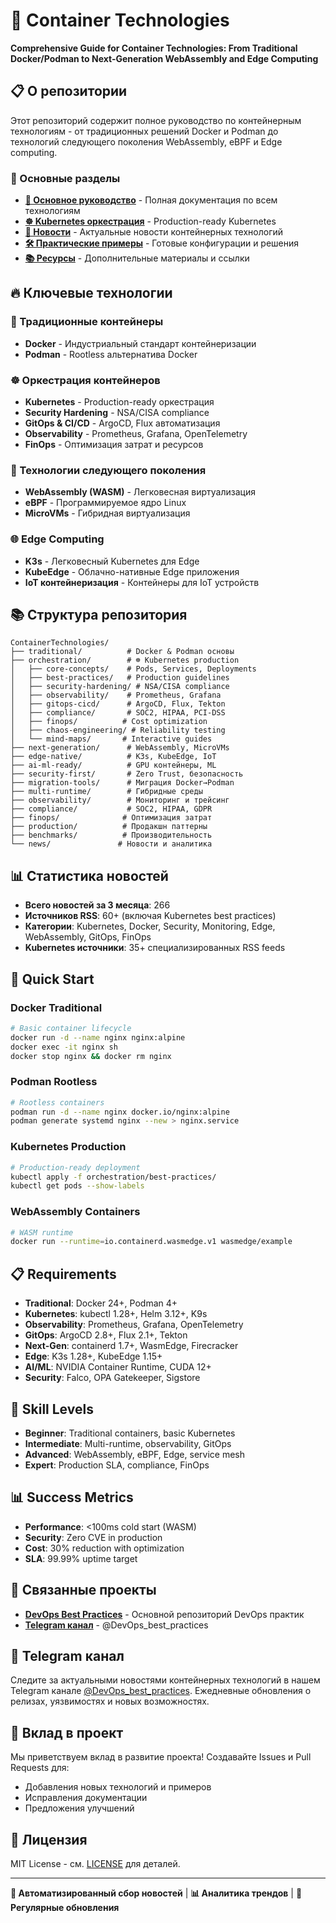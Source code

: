 # 🚀 Container Technologies

**Comprehensive Guide for Container Technologies: From Traditional Docker/Podman to Next-Generation WebAssembly and Edge Computing**

## 📋 О репозитории

Этот репозиторий содержит полное руководство по контейнерным технологиям - от традиционных решений Docker и Podman до технологий следующего поколения WebAssembly, eBPF и Edge computing.

### 🎯 Основные разделы

- **[📖 Основное руководство](README-main.md)** - Полная документация по всем технологиям
- **[☸️ Kubernetes оркестрация](orchestration/)** - Production-ready Kubernetes
- **[📰 Новости](news/)** - Актуальные новости контейнерных технологий
- **[🛠️ Практические примеры](examples/)** - Готовые конфигурации и решения
- **[📚 Ресурсы](resources/)** - Дополнительные материалы и ссылки

## 🔥 Ключевые технологии

### 🐳 Традиционные контейнеры
- **Docker** - Индустриальный стандарт контейнеризации
- **Podman** - Rootless альтернатива Docker

### ☸️ Оркестрация контейнеров
- **Kubernetes** - Production-ready оркестрация
- **Security Hardening** - NSA/CISA compliance
- **GitOps & CI/CD** - ArgoCD, Flux автоматизация
- **Observability** - Prometheus, Grafana, OpenTelemetry
- **FinOps** - Оптимизация затрат и ресурсов

### 🚀 Технологии следующего поколения
- **WebAssembly (WASM)** - Легковесная виртуализация
- **eBPF** - Программируемое ядро Linux
- **MicroVMs** - Гибридная виртуализация

### 🌐 Edge Computing
- **K3s** - Легковесный Kubernetes для Edge
- **KubeEdge** - Облачно-нативные Edge приложения
- **IoT контейнеризация** - Контейнеры для IoT устройств

## 📚 Структура репозитория

```
ContainerTechnologies/
├── traditional/          # Docker & Podman основы
├── orchestration/        # ☸️ Kubernetes production
│   ├── core-concepts/    # Pods, Services, Deployments
│   ├── best-practices/   # Production guidelines
│   ├── security-hardening/ # NSA/CISA compliance
│   ├── observability/    # Prometheus, Grafana
│   ├── gitops-cicd/      # ArgoCD, Flux, Tekton
│   ├── compliance/       # SOC2, HIPAA, PCI-DSS
│   ├── finops/          # Cost optimization
│   ├── chaos-engineering/ # Reliability testing
│   └── mind-maps/       # Interactive guides
├── next-generation/      # WebAssembly, MicroVMs
├── edge-native/          # K3s, KubeEdge, IoT
├── ai-ml-ready/          # GPU контейнеры, ML
├── security-first/       # Zero Trust, безопасность
├── migration-tools/      # Миграция Docker→Podman
├── multi-runtime/        # Гибридные среды
├── observability/        # Мониторинг и трейсинг
├── compliance/           # SOC2, HIPAA, GDPR
├── finops/              # Оптимизация затрат
├── production/          # Продакшн паттерны
├── benchmarks/          # Производительность
└── news/               # Новости и аналитика
```

## 📊 Статистика новостей

- **Всего новостей за 3 месяца**: 266
- **Источников RSS**: 60+ (включая Kubernetes best practices)
- **Категории**: Kubernetes, Docker, Security, Monitoring, Edge, WebAssembly, GitOps, FinOps
- **Kubernetes источники**: 35+ специализированных RSS feeds

## 🚀 Quick Start

### Docker Traditional
```bash
# Basic container lifecycle
docker run -d --name nginx nginx:alpine
docker exec -it nginx sh
docker stop nginx && docker rm nginx
```

### Podman Rootless
```bash
# Rootless containers
podman run -d --name nginx docker.io/nginx:alpine
podman generate systemd nginx --new > nginx.service
```

### Kubernetes Production
```bash
# Production-ready deployment
kubectl apply -f orchestration/best-practices/
kubectl get pods --show-labels
```

### WebAssembly Containers
```bash
# WASM runtime
docker run --runtime=io.containerd.wasmedge.v1 wasmedge/example
```

## 📋 Requirements

- **Traditional**: Docker 24+, Podman 4+
- **Kubernetes**: kubectl 1.28+, Helm 3.12+, K9s
- **Observability**: Prometheus, Grafana, OpenTelemetry
- **GitOps**: ArgoCD 2.8+, Flux 2.1+, Tekton
- **Next-Gen**: containerd 1.7+, WasmEdge, Firecracker
- **Edge**: K3s 1.28+, KubeEdge 1.15+
- **AI/ML**: NVIDIA Container Runtime, CUDA 12+
- **Security**: Falco, OPA Gatekeeper, Sigstore

## 🎯 Skill Levels

- **Beginner**: Traditional containers, basic Kubernetes
- **Intermediate**: Multi-runtime, observability, GitOps
- **Advanced**: WebAssembly, eBPF, Edge, service mesh
- **Expert**: Production SLA, compliance, FinOps

## 📊 Success Metrics

- **Performance**: <100ms cold start (WASM)
- **Security**: Zero CVE in production
- **Cost**: 30% reduction with optimization
- **SLA**: 99.99% uptime target

## 🔗 Связанные проекты

- **[DevOps Best Practices][devops-main]** - Основной репозиторий DevOps практик
- **[Telegram канал][telegram]** - @DevOps_best_practices

[devops-main]: https://github.com/DevOpsBestPracticesTelegramCanal/DevOpsBestPractices
[telegram]: https://t.me/DevOps_best_practices

## 📱 Telegram канал

Следите за актуальными новостями контейнерных технологий в нашем Telegram канале [@DevOps_best_practices][telegram]. Ежедневные обновления о релизах, уязвимостях и новых возможностях.

## 🤝 Вклад в проект

Мы приветствуем вклад в развитие проекта! Создавайте Issues и Pull Requests для:
- Добавления новых технологий и примеров
- Исправления документации
- Предложения улучшений

## 📄 Лицензия

MIT License - см. [LICENSE](LICENSE) для деталей.

---

**🤖 Автоматизированный сбор новостей** | **📊 Аналитика трендов** | **🔄 Регулярные обновления**